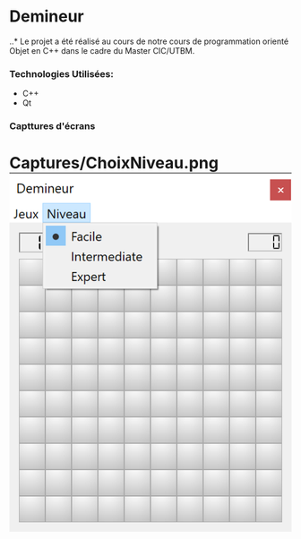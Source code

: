 # Demineur

..* Le projet a été réalisé au cours de notre cours de programmation orienté Objet en C++ dans le cadre du Master CIC/UTBM.




### Technologies Utilisées:

- C++
- Qt

### Capttures d'écrans
Captures/ChoixNiveau.png
![Alt](https://raw.githubusercontent.com/daniwxcode/Demineur/master/Captures/ChoixNiveau.png)
======
